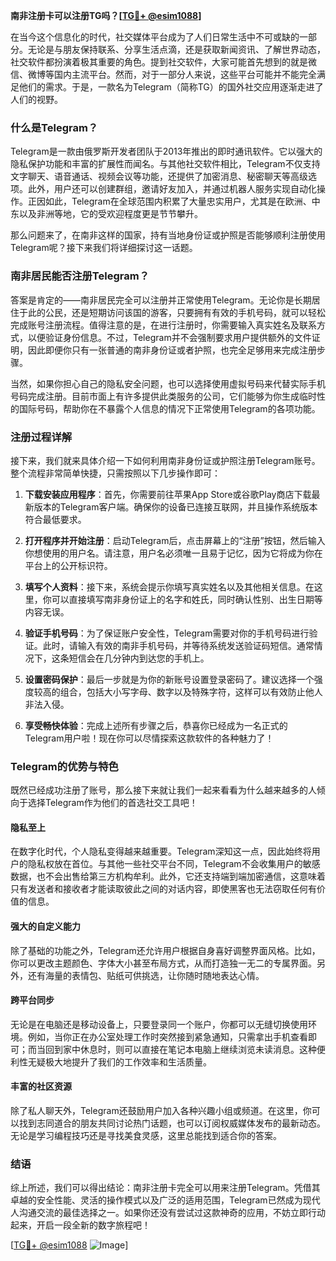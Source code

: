 **南非注册卡可以注册TG吗？[[TG💪+ @esim1088](https://t.me/s/esim1088)]**

在当今这个信息化的时代，社交媒体平台成为了人们日常生活中不可或缺的一部分。无论是与朋友保持联系、分享生活点滴，还是获取新闻资讯、了解世界动态，社交软件都扮演着极其重要的角色。提到社交软件，大家可能首先想到的就是微信、微博等国内主流平台。然而，对于一部分人来说，这些平台可能并不能完全满足他们的需求。于是，一款名为Telegram（简称TG）的国外社交应用逐渐走进了人们的视野。

### 什么是Telegram？

Telegram是一款由俄罗斯开发者团队于2013年推出的即时通讯软件。它以强大的隐私保护功能和丰富的扩展性而闻名。与其他社交软件相比，Telegram不仅支持文字聊天、语音通话、视频会议等功能，还提供了加密消息、秘密聊天等高级选项。此外，用户还可以创建群组，邀请好友加入，并通过机器人服务实现自动化操作。正因如此，Telegram在全球范围内积累了大量忠实用户，尤其是在欧洲、中东以及非洲等地，它的受欢迎程度更是节节攀升。

那么问题来了，在南非这样的国家，持有当地身份证或护照是否能够顺利注册使用Telegram呢？接下来我们将详细探讨这一话题。

### 南非居民能否注册Telegram？

答案是肯定的——南非居民完全可以注册并正常使用Telegram。无论你是长期居住于此的公民，还是短期访问该国的游客，只要拥有有效的手机号码，就可以轻松完成账号注册流程。值得注意的是，在进行注册时，你需要输入真实姓名及联系方式，以便验证身份信息。不过，Telegram并不会强制要求用户提供额外的文件证明，因此即便你只有一张普通的南非身份证或者护照，也完全足够用来完成注册步骤。

当然，如果你担心自己的隐私安全问题，也可以选择使用虚拟号码来代替实际手机号码完成注册。目前市面上有许多提供此类服务的公司，它们能够为你生成临时性的国际号码，帮助你在不暴露个人信息的情况下正常使用Telegram的各项功能。

### 注册过程详解

接下来，我们就来具体介绍一下如何利用南非身份证或护照注册Telegram账号。整个流程非常简单快捷，只需按照以下几步操作即可：

1. **下载安装应用程序**：首先，你需要前往苹果App Store或谷歌Play商店下载最新版本的Telegram客户端。确保你的设备已连接互联网，并且操作系统版本符合最低要求。
   
2. **打开程序并开始注册**：启动Telegram后，点击屏幕上的“注册”按钮，然后输入你想使用的用户名。请注意，用户名必须唯一且易于记忆，因为它将成为你在平台上的公开标识符。

3. **填写个人资料**：接下来，系统会提示你填写真实姓名以及其他相关信息。在这里，你可以直接填写南非身份证上的名字和姓氏，同时确认性别、出生日期等内容无误。

4. **验证手机号码**：为了保证账户安全性，Telegram需要对你的手机号码进行验证。此时，请输入有效的南非手机号码，并等待系统发送验证码短信。通常情况下，这条短信会在几分钟内到达您的手机上。

5. **设置密码保护**：最后一步就是为你的新账号设置登录密码了。建议选择一个强度较高的组合，包括大小写字母、数字以及特殊字符，这样可以有效防止他人非法入侵。

6. **享受畅快体验**：完成上述所有步骤之后，恭喜你已经成为一名正式的Telegram用户啦！现在你可以尽情探索这款软件的各种魅力了！

### Telegram的优势与特色

既然已经成功注册了账号，那么接下来就让我们一起来看看为什么越来越多的人倾向于选择Telegram作为他们的首选社交工具吧！

#### 隐私至上

在数字化时代，个人隐私变得越来越重要。Telegram深知这一点，因此始终将用户的隐私权放在首位。与其他一些社交平台不同，Telegram不会收集用户的敏感数据，也不会出售给第三方机构牟利。此外，它还支持端到端加密通信，这意味着只有发送者和接收者才能读取彼此之间的对话内容，即使黑客也无法窃取任何有价值的信息。

#### 强大的自定义能力

除了基础的功能之外，Telegram还允许用户根据自身喜好调整界面风格。比如，你可以更改主题颜色、字体大小甚至布局方式，从而打造独一无二的专属界面。另外，还有海量的表情包、贴纸可供挑选，让你随时随地表达心情。

#### 跨平台同步

无论是在电脑还是移动设备上，只要登录同一个账户，你都可以无缝切换使用环境。例如，当你正在办公室处理工作时突然接到紧急通知，只需拿出手机查看即可；而当回到家中休息时，则可以直接在笔记本电脑上继续浏览未读消息。这种便利性无疑极大地提升了我们的工作效率和生活质量。

#### 丰富的社区资源

除了私人聊天外，Telegram还鼓励用户加入各种兴趣小组或频道。在这里，你可以找到志同道合的朋友共同讨论热门话题，也可以订阅权威媒体发布的最新动态。无论是学习编程技巧还是寻找美食灵感，这里总能找到适合你的答案。

### 结语

综上所述，我们可以得出结论：南非注册卡完全可以用来注册Telegram。凭借其卓越的安全性能、灵活的操作模式以及广泛的适用范围，Telegram已然成为现代人沟通交流的最佳选择之一。如果你还没有尝试过这款神奇的应用，不妨立即行动起来，开启一段全新的数字旅程吧！

[[TG💪+ @esim1088](https://t.me/s/esim1088) ![Image](https://i.postimg.cc/4NQfJmqS/Snipaste-2025-05-13-00-14-12.png)]